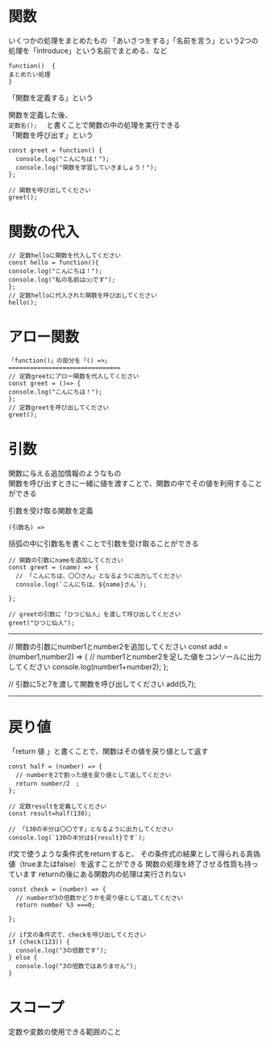 # 関数  
いくつかの処理をまとめたもの
「あいさつをする」「名前を言う」という2つの処理を「introduce」という名前でまとめる、など  
```
function()  {
まとめたい処理
}
``` 
「関数を定義する」という 

関数を定義した後、  
```定数名();  ```
と書くことで関数の中の処理を実行できる  
「関数を呼び出す」という  
```
const greet = function() {
  console.log("こんにちは！");
  console.log("関数を学習していきましょう！");
};

// 関数を呼び出してください
greet();
```
# 関数の代入  
```
// 定数helloに関数を代入してください
const hello = function(){
console.log("こんにちは！");
console.log("私の名前は○○です");
};
// 定数helloに代入された関数を呼び出してください
hello();
```
# アロー関数  
```
「function()」の部分を「() =>」
===============================  
// 定数greetにアロー関数を代入してください
const greet = ()=> {
console.log("こんにちは！");
};
// 定数greetを呼び出してください
greet();
```
# 引数
関数に与える追加情報のようなもの  
関数を呼び出すときに一緒に値を渡すことで、関数の中でその値を利用することができる

引数を受け取る関数を定義  
```
(引数名) =>
```
括弧の中に引数名を書くことで引数を受け取ることができる
```
// 関数の引数にnameを追加してください
const greet = (name) => {
  // 「こんにちは、〇〇さん」となるように出力してください
  console.log(`こんにちは、${name}さん`);
  
};

// greetの引数に「ひつじ仙人」を渡して呼び出してください
greet("ひつじ仙人");
```
***
// 関数の引数にnumber1とnumber2を追加してください
const add = (number1,number2) => {
  // number1とnumber2を足した値をコンソールに出力してください
 console.log(number1+number2);
};

// 引数に5と7を渡して関数を呼び出してください
add(5,7);
***
# 戻り値
「return 値 」と書くことで、関数はその値を戻り値として返す
```
const half = (number) => {
  // numberを2で割った値を戻り値として返してください
  return number/2　;
};

// 定数resultを定義してください
const result=half(130);

// 「130の半分は〇〇です」となるように出力してください
console.log(`130の半分は${result}です`);
```
if文で使うような条件式をreturnすると、
その条件式の結果として得られる真偽値（trueまたはfalse）を返すことができる
関数の処理を終了させる性質も持っています
returnの後にある関数内の処理は実行されない
```
const check = (number) => {
  // numberが3の倍数かどうかを戻り値として返してください
  return number %3 ===0;
  
};

// if文の条件式で、checkを呼び出してください
if (check(123)) {
  console.log("3の倍数です");
} else {
  console.log("3の倍数ではありません");
}
```

# スコープ
定数や変数の使用できる範囲のこと  

